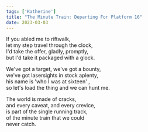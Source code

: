 ```yaml
---
tags: ['Katherine']
title: "The Minute Train: Departing For Platform 16"
date: 2023-03-03
---
```


If you abled me to riftwalk,  
let my step travel through the clock,  
I'd take the offer, gladly, promptly,  
but I'd take it packaged with a glock.

We've got a target, we've got a bounty,  
we've got lasersights in stock aplenty,  
his name is 'who I was at sixteen' ,  
so let's load the thing and we can hunt me.

The world is made of cracks,  
and every caveat, and every crevice,  
is part of the single running track,  
of the minute train that we could  
never catch.
